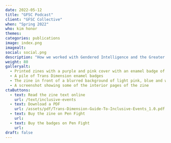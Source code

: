 ```yaml
---
date: 2022-05-12
title: "GFSC Podcast"
client: "GFSC Collective"
when: "Spring 2022"
who: kim honor 
themes: 
categories: publications
image: index.png
imagealt: 
social: social.png
description: "How we worked with Gendered Intelligence and the Greater Manchester Coalition of Disabled people to put together a zine about event accessibility from an intersectional perspective."
weight: 80
galleryalt:
  - Printed zines with a purple and pink cover with an enamel badge of The Trans Dimension logo in a plastic wrap
  - A pile of Trans Dimension enamel badges 
  - The zine in front of a blurred background of light pink, blue and white balloons
  - A screenshot showing some of the interior pages of the zine 
ctaButtons:
  - text: Read the zine text online
    url: /text/inclusive-events
  - text: Download a PDF
    url: /assets/pdf/Trans-Dimension-Guide-To-Inclusive-Events_1.0.pdf
  - text: Buy the zine on Pen Fight
    url: 
  - text: Buy the badges on Pen Fight
    url: 
draft: false
---
```

